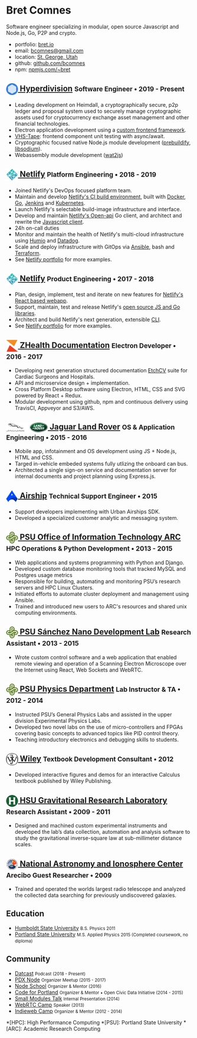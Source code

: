 # Bret Comnes

Software engineer specializing in modular, open source Javascript and Node.js, Go, P2P and crypto.

- <span class="subdue">portfolio:</span> [bret.io](https://bret.io)
- <span class="subdue">email:</span> [bcomnes@gmail.com](mailto:bcomnes@gmail.com)
- <span class="subdue">location:</span> [St. George, Utah](https://goo.gl/maps/uSfxqLHQxg983UsK6)
- <span class="subdue">github:</span> [github.com/bcomnes](https://github.com/bcomnes)
- <span class="subdue">npm:</span> [npmjs.com/~bret](https://www.npmjs.com/~bret)

<h2>
  <a id="hyperdivision" href="#hyperdivision">
    <img style="display: inline-block; vertical-align: middle" height="32" width="32" src="hyperdivision.svg">
  </a>
  <a href="https://hyperdivision.dk">Hyperdivision</a>
  <small>Software Engineer • 2019 - Present</small>
</h2>

- Leading development on Heimdall, a cryptographically secure, p2p ledger and proposal system used to securely manage cryptographic assets used for cryptocurrency exchange asset management and other financial technologies.
- Electron application development using a [custom frontend framework](https://github.com/hyperdivision/hui).
- [VHS-Tape](https://github.com/hyperdivision/vhs-tape): frontend component unit testing with async/await.
- Cryptographic focused native Node.js module development ([prebuildify](https://github.com/prebuild/prebuildify), [libsodium](https://github.com/sodium-friends/sodium-native)).
- Webassembly module development ([wat2js](http://ghub.io/wat2js))

<h2>
  <a id="netlify-platform" href="#netlify-platform">
    <img style="display: inline-block; vertical-align: middle" height="32" width="32" src="netlify.svg">
  </a>
  <a href="https://www.netlify.com">Netlify</a>
  <small>Platform Engineering • 2018 - 2019</small>
</h2>

- Joined Netlify's DevOps focused platform team.
- Maintain and develop [Netlify's CI build environment](https://www.netlify.com/docs/continuous-deployment/), built with [Docker](https://www.docker.com), [Go](https://golang.org), [Jenkins](https://jenkins.io) and [Kubernetes](https://kubernetes.io).
- Launch Netlify's selectable build-image infrastructure and interface.
- Develop and maintain [Netlify's Open-api](http://github.com/netlify/open-api) Go client, and architect and rewrite the [Javascript client](http://github.com/netlify/js-client).
- 24h on-call duties
- Monitor and maintain the health of Netlify's multi-cloud infrastructure using [Humio](http://humio.com) and [Datadog](http://datadoghq.com).
- Scale and deploy infrastructure with GitOps via [Ansible](https://www.ansible.com), bash and [Terraform](http://terraform.io).
- See [Netlify portfolio](/jobs/netlify/#platform) for more examples.

<h2>
  <a id="netlify-product" href="#netlify-product">
    <img style="display: inline-block; vertical-align: middle" height="32" width="32" src="netlify.svg">
  </a>
  <a href="https://www.netlify.com">Netlify</a>
  <small>Product Engineering • 2017 - 2018</small>
</h2>

- Plan, design, implement, test and iterate on new features for [Netlify's React based webapp](https://app.netlify.com).
- Support, maintain, test and release Netlify's [open source JS and Go libraries](https://github.com/netlify).
- Architect and build Netlify's next generation, extensible [CLI](https://github.com/netlify/cli).
- See [Netlify portfolio](/jobs/netlify/#product) for more examples.

<h2>
  <a id="zhealth" href="#zhealth">
    <img style="display: inline-block; vertical-align: middle" height="32" width="32" src="zhealth.svg">
  </a>
  <a href="http://www.zhealthconsulting.com">ZHealth Documentation</a>
  <small>Electron Developer • 2016 - 2017</small>
</h2>

- Developing next generation structured documentation [EtchCV](https://zhealthdocumentation.com/etch-suite/) suite for Cardiac Surgeons and Hospitals.
- API and microservice design + implementation.
- Cross Platform Desktop software using Electron, HTML, CSS and SVG powered by React + Redux.
- Modular development using github, npm and continuous delivery using TravisCI, Appveyor and S3/AWS.

<h2>
  <a id="jlr" href="#jlr">
    <img style="display: inline-block; vertical-align: middle" height="28" width="113" src="jlr.png">
  </a>
  <a href="https://www.jaguarlandrover.com">Jaguar Land Rover</a>
  <small>OS & Application Engineering • 2015 - 2016</small>
</h2>

- Mobile app, infotainment and OS development using JS + Node.js, HTML and CSS.
- Targed in-vehicle embeded systems fully utlizing the onboard can bus.
- Architected a single sign-on service and documentation server for internal documents and project planning using Express.js.

<h2>
  <a id="airship" href="#airship">
    <img style="display: inline-block; vertical-align: middle" height="32" width="32" src="airship.svg">
  </a>
  <a href="https://www.airship.com">Airship</a>
  <small>Technical Support Engineer • 2015</small>
</h2>

- Support developers implementing with Urban Airships SDK.
- Developed a specialized customer analytic and messaging system.

<h2>
  <a id="psu-oit" href="#psu-oit">
    <img style="display: inline-block; vertical-align: middle" height="32" width="32" src="psu.svg">
  </a>
  <a href="https://www.pdx.edu/oit/research-computing">PSU Office of Information Technology ARC</a>
  <small>HPC Operations & Python Development • 2013 - 2015</small>
</h2>

- Web applications and systems programming with Python and Django.
- Developed custom database monitoring tools that tracked MySQL and Postgres usage metrics
- Responsible for building, automating and monitoring PSU’s research servers and HPC Linux Clusters.
- Initiated efforts to automate cluster deployment and management using Ansible.
- Trained and introduced new users to ARC's resources and shared unix computing environments.

<h2>
  <a id="psu-sanchez" href="#psu-sanchez">
    <img style="display: inline-block; vertical-align: middle" height="32" width="32" src="psu.svg">
  </a>
  <a href="http://www.pdx.edu/nano-development-lab">PSU Sánchez Nano Development Lab</a>
  <small>Research Assistant • 2013 - 2015</small>
</h2>

- Wrote custom control software and a web application that enabled remote viewing and operation of a Scanning Electron Microscope over the Internet using React, Web Sockets and WebRTC.

<h2>
  <a id="psu-phys" href="#psu-phys">
    <img style="display: inline-block; vertical-align: middle" height="32" width="32" src="psu.svg">
  </a>
  <a href="http://www.pdx.edu/physics/">PSU Physics Department</a>
  <small>Lab Instructor & TA • 2012 - 2014</small>
</h2>

- Instructed PSU’s General Physics Labs and assisted in the upper division Experimental Physics Labs.
- Developed two novel labs on the use of micro-controllers and FPGAs covering basic concepts to
advanced topics like PID control theory.
- Teaching introductory electronics and debugging skills to students.

<h2>
  <a id="wiley" href="#wiley">
    <img class="dark-icon" style="display: inline-block; vertical-align: middle" height="32" width="32" src="wiley.svg">
  </a>
  <a href="https://www.wiley.com/en-us">Wiley</a>
  <small>Textbook Development Consultant • 2012</small>
</h2>

- Developed interactive figures and demos for an interactive Calculus textbook published by Wiley Publishing.

<h2>
  <a id="wiley" href="#wiley">
    <img style="display: inline-block; vertical-align: middle" height="32" width="32" src="hsu.svg">
  </a>
  <a href="http://www2.humboldt.edu/physics/gravitational-lab.html">HSU Gravitational Research Laboratory</a>
  <small>Research Assistant • 2009 - 2011</small>
</h2>

- Designed and machined custom experimental instruments and developed the lab’s data collection, automation and analysis software to study the gravitational inverse-square law at sub-millimeter distance scales.

<h2>
  <a id="naic" href="#naic">
    <img style="display: inline-block; vertical-align: middle" height="32" width="32" src="naic.png">
  </a>
  <a href="http://egg.astro.cornell.edu/index.php/">National Astronomy and Ionosphere Center</a>
  <small>Arecibo Guest Researcher • 2009</small>
</h2>

- Trained and operated the worlds largest radio telescope and analyzed the collected data searching for previously undiscovered galaxies.

## Education

- [Humboldt State University](http://www2.humboldt.edu/physics/) <small class="subdue">B.S. Physics 2011 </small>
- [Portland State University](http://www.pdx.edu/physics/) <small class="subdue">M.S. Applied Physics 2015 (Completed coursework, no diploma)</small>

## Community

- [Datcast](https://dat-cast.hashbase.io) <small class="subdue">Podcast (2018 - Present)</small>
- [PDX Node](https://www.meetup.com/pdxnode/) <small class="subdue">Organizer Meetup (2015 - 2017)</small>
- [Node School](https://nodeschool.io) <small class="subdue">Organizer & Mentor (2016)</small>
- [Code for Portland](http://www.codeforportland.org) <small class="subdue">Organizer & Mentor • Open Civic Data Initiative (2014 - 2015)</small>
- [Small Modules Talk](http://bcomnes.github.io/slides/small-modules/) <small class="subdue">Internal Presentation (2014)</small>
- [WebRTC Camp](https://twitter.com/WebRTCCamp) <small class="subdue">Speaker (2013)</small>
- [Indieweb Camp](https://indieweb.org) <small class="subdue">Organizer & Mentor (2012 - 2014)</small>

<!-- [Intro to Choo](https://github.com/bcomnes/choo-6-talk/) <small class="subdue">Speaker (2017)</small> -->

*[HPC]: High Performance Computing
*[PSU]: Portland State University
*[ARC]: Academic Research Computing
